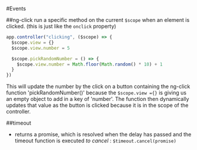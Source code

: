 #Events

##ng-click
run a specific method on the current `$scope` when an element is clicked. (this is just like the `onclick` property)

```javascript
app.controller("clicking", ($scope) => {
  $scope.view = {}
  $scope.view.number = 5

  $scope.pickRandomNumber = () => {
    $scope.view.number = Math.floor(Math.random() * 10) + 1
  }
})
```
This will update the number by the click on a button containing the ng-click function 'pickRandomNumber()' because the `$scope.view ={}` is giving us an empty object to add in a key of 'number'. The function then dynamically updates that value as the button is clicked because it is in the scope of the controller.


##timeout
- returns a promise, which is resolved when the delay has passed and the timeout function is executed
_to cancel_ : `$timeout.cancel(promise)`
